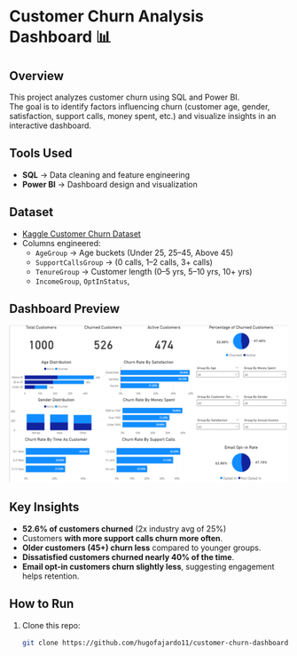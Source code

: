 # Customer Churn Analysis Dashboard 📊

## Overview
This project analyzes customer churn using SQL and Power BI.  
The goal is to identify factors influencing churn (customer age, gender, satisfaction, support calls, money spent, etc.) and visualize insights in an interactive dashboard.

## Tools Used
- **SQL** → Data cleaning and feature engineering  
- **Power BI** → Dashboard design and visualization  

## Dataset
- [Kaggle Customer Churn Dataset](https://www.kaggle.com/datasets/hassaneskikri/online-retail-customer-churn-dataset)
- Columns engineered:  
  - `AgeGroup` → Age buckets (Under 25, 25–45, Above 45)  
  - `SupportCallsGroup` → (0 calls, 1–2 calls, 3+ calls)  
  - `TenureGroup` → Customer length (0–5 yrs, 5–10 yrs, 10+ yrs)  
  - `IncomeGroup`, `OptInStatus`,  

## Dashboard Preview
![Churn Dashboard](Churn_dashboard.png)

## Key Insights
- **52.6% of customers churned** (2x industry avg of 25%)  
- Customers **with more support calls churn more often**.  
- **Older customers (45+) churn less** compared to younger groups.  
- **Dissatisfied customers churned nearly 40% of the time**.  
- **Email opt-in customers churn slightly less**, suggesting engagement helps retention.  

## How to Run
1. Clone this repo:  
   ```bash
   git clone https://github.com/hugofajardo11/customer-churn-dashboard.git
